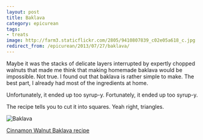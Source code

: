 ```yaml
---
layout: post
title: Baklava
category: epicurean
tags:
- treats
image: http://farm3.staticflickr.com/2805/9410807839_c02e05a618_c.jpg
redirect_from: /epicurean/2013/07/27/baklava/
---
```


Maybe it was the stacks of delicate layers interrupted by expertly chopped walnuts that made me think that making homemade baklava would be impossible. Not true. I found out that baklava is rather simple to make. The best part, I already had most of the ingredients at home.

Unfortunately, it ended up too syrup-y. Fortunately, it ended up too syrup-y.

The recipe tells you to cut it into squares. Yeah right, triangles.

<div class="photos">
<img src="http://farm3.staticflickr.com/2805/9410807839_c02e05a618_b.jpg" alt="Baklava">
</div>

[Cinnamon Walnut Baklava recipe](http://www.marthastewart.com/313616/cinnamon-walnut-baklava)